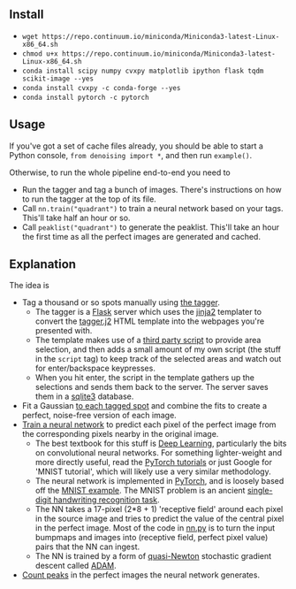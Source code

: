 ## Install
  * `wget https://repo.continuum.io/miniconda/Miniconda3-latest-Linux-x86_64.sh`
  * `chmod u+x https://repo.continuum.io/miniconda/Miniconda3-latest-Linux-x86_64.sh`
  * `conda install scipy numpy cvxpy matplotlib ipython flask tqdm scikit-image --yes`
  * `conda install cvxpy -c conda-forge --yes`
  * `conda install pytorch -c pytorch`

## Usage
If you've got a set of cache files already, you should be able to start a Python console, `from denoising import *`, and then run `example()`.

Otherwise, to run the whole pipeline end-to-end you need to 
  * Run the tagger and tag a bunch of images. There's instructions on how to run the tagger at the top of its file. 
  * Call `nn.train("quadrant")` to train a neural network based on your tags. This'll take half an hour or so.
  * Call `peaklist("quadrant")` to generate the peaklist. This'll take an hour the first time as all the perfect images are generated and cached. 

## Explanation
The idea is
  * Tag a thousand or so spots manually using [the tagger](denoising/tagger.py).
    * The tagger is a [Flask](http://flask.pocoo.org/) server which uses the [jinja2](http://jinja.pocoo.org/docs/2.10/) templater to convert the [tagger.j2](denoising/tagger.j2) HTML template into the webpages you're presented with.
    * The template makes use of a [third party script](http://odyniec.net/projects/imgareaselect/) to provide area selection, and then adds a small amount of my own script (the stuff in the `script` tag) to keep track of the selected areas and watch out for enter/backspace keypresses. 
    * When you hit enter, the script in the template gathers up the selections and sends them back to the server. The server saves them in a [sqlite3](https://docs.python.org/3/library/sqlite3.html) database.
  * Fit a Gaussian [to each tagged spot](denoising/gaussians.py) and combine the fits to create a perfect, noise-free version of each image.
  * [Train a neural network](denoising/nn.py) to predict each pixel of the perfect image from the corresponding pixels nearby in the original image.
    * The best textbook for this stuff is [Deep Learning](https://www.deeplearningbook.org/), particularly the bits on convolutional neural networks. For something lighter-weight and more directly useful, read the [PyTorch tutorials](https://pytorch.org/tutorials/beginner/deep_learning_60min_blitz.html) or just Google for 'MNIST tutorial', which will likely use a very similar methodology.
    * The neural network is implemented in [PyTorch](https://pytorch.org/), and is loosely based off the [MNIST example](https://github.com/pytorch/examples/tree/master/mnist). The MNIST problem is an ancient [single-digit handwriting recognition task](https://en.wikipedia.org/wiki/MNIST_database).
    * The NN takes a 17-pixel (2*8 + 1) 'receptive field' around each pixel in the source image and tries to predict the value of the central pixel in the perfect image. Most of the code in [nn.py](denoising/nn.py) is to turn the input bumpmaps and images into (receptive field, perfect pixel value) pairs that the NN can ingest.
    * The NN is trained by a form of [quasi-Newton](https://en.wikipedia.org/wiki/Quasi-Newton_method) stochastic gradient descent called [ADAM](https://arxiv.org/abs/1711.05101).
  * [Count peaks](denoising/__init__.py) in the perfect images the neural network generates. 
